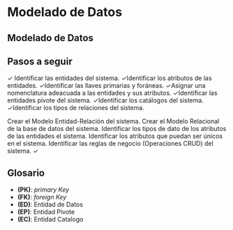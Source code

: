 # Modelado de Datos

## Modelado de Datos

## Pasos a seguir


✓ Identificar las entidades del sistema.
✓Identificar los atributos de las entidades.
✓Identificar las llaves primarias y foráneas.
✓Asignar una nomenclatura adeacuada a las entidades y sus       atributos.
✓Identificar las entidades pivote del sistema.
✓Identificar los catálogos del sistema.
✓Identificar los tipos de relaciones del sistema.

Crear el Modelo Entidad-Relación del sistema.
Crear el Modelo Relacional de la base de datos del sistema.
Identificar los tipos de dato de los atributos de las entidades el sistema.
Identificar los atributos que puedan ser únicos en el sistema.
Identificar las reglas de negocio (Operaciones CRUD) del sistema.
✓

## Glosario

- **(PK)**: _primary Key_
- **(FK)**: _foreign Key_
- **(ED)**: Entidad de Datos
- **(EP)**: Entidad Pivote
- **(EC)**: Entidad Catalogo